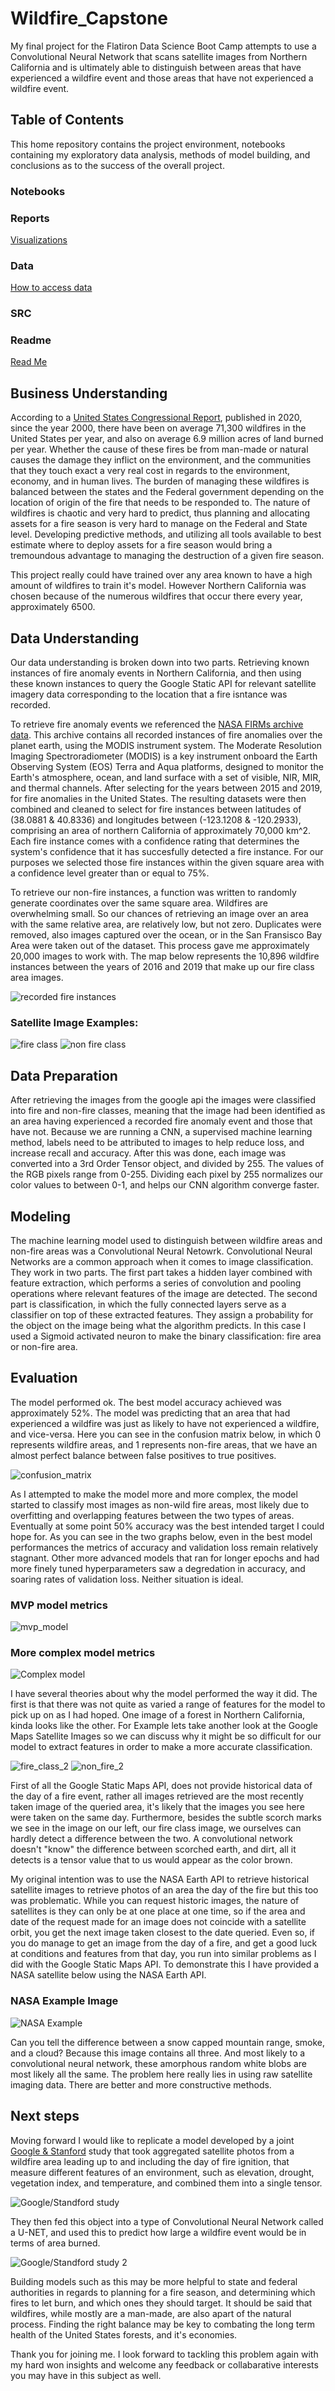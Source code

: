 # Wildfire_Capstone
My final project for the Flatiron Data Science Boot Camp attempts to use a Convolutional Neural Network that scans satellite images from Northern California and is ultimately able to distinguish between areas that have experienced a wildfire event and those areas that have not experienced a wildfire event.

## Table of Contents

This home repository contains the project environment, notebooks containing my exploratory data analysis, methods of model building, and conclusions as to the success of the overall project.

### Notebooks

### Reports
[Visualizations](reports/visualizations)

### Data
[How to access data](Notebooks/satellite_data_retrieval.ipynb)

### SRC

### Readme

[Read Me](README.md)


## Business Understanding

According to a [United States Congressional Report](https://fas.org/sgp/crs/misc/IF10244.pdf), published in 2020, since the year 2000, there have been on average 71,300 wildfires in the United States per year, and also on average 6.9 million acres of land burned per year. Whether the cause of these fires be from man-made or natural causes the damage they inflict on the environment, and the communities that they touch exact a very real cost in regards to the environment, economy, and in human lives. The burden of managing these wildfires is balanced between the states and the Federal government depending on the location of origin of the fire that needs to be responded to. The nature of wildfires is chaotic and very hard to predict, thus planning and allocating assets for a fire season is very hard to manage on the Federal and State level. Developing predictive methods, and utilizing all tools available to best estimate where to deploy assets for a fire season would bring a tremoundous advantage to managing the destruction of a given fire season.

This project really could have trained over any area known to have a high amount of wildfires to train it's model. However Northern California was chosen because of the numerous wildfires that occur there every year, approximately 6500.


## Data Understanding

Our data understanding is broken down into two parts. Retrieving known instances of fire anomaly events in Northern California, and then using these known instances to query the Google Static API for relevant satellite imagery data corresponding to the location that a fire isntance was recorded.

To retrieve fire anomaly events we referenced the [NASA FIRMs archive data](https://firms.modaps.eosdis.nasa.gov/country/). This archive contains all recorded instances of fire anomalies over the planet earth, using the MODIS instrument system. The Moderate Resolution Imaging Spectroradiometer (MODIS) is a key instrument onboard the Earth Observing System (EOS) Terra and Aqua platforms, designed to monitor the Earth's atmosphere, ocean, and land surface with a set of visible, NIR, MIR, and thermal channels. After selecting for the years between 2015 and 2019, for fire anomalies in the United States. The resulting datasets were then combined and cleaned to select for fire instances between latitudes of (38.0881 & 40.8336) and longitudes between (-123.1208 & -120.2933), comprising an area of northern California of approximately 70,000 km^2. Each fire instance comes with a confidence rating that determines the system's confidence that it has succesfully detected a fire instance. For our purposes we selected those fire instances within the given square area with a confidence level greater than or equal to 75%. 

To retrieve our non-fire instances, a function was written to randomly generate coordinates over the same square area. Wildfires are overwhelming small. So our chances of retrieving an image over an area with the same relative area, are relatively low, but not zero. Duplicates were removed, also images captured over the ocean, or in the San Fransisco Bay Area were taken out of the dataset. This process gave me approximately 20,000 images to work with. The map below represents the 10,896 wildfire instances between the years of 2016 and 2019 that make up our fire class area images.

![recorded fire instances](/reports/visualizations/composite_fire_map_2015_to_2019_v2.png)

### Satellite Image Examples: 

![fire class](/reports/visualizations/fire_class_example.png)
![non fire class](/reports/visualizations/non_fire_class.png)



## Data Preparation

After retrieving the images from the google api the images were classified into fire and non-fire classes, meaning that the image had been identified as an area having experienced a recorded fire anomaly event and those that have not. Because we are running a CNN, a supervised machine learning method, labels need to be attributed to images to help reduce loss, and increase recall and accuracy. After this was done, each image was converted into a 3rd Order Tensor object, and divided by 255. The values of the RGB pixels range from 0-255. Dividing each pixel by 255 normalizes our color values to between 0-1, and helps our CNN algorithm converge faster.



## Modeling
The machine learning model used to distinguish between wildfire areas and non-fire areas was a Convolutional Neural Netowrk. Convolutional Neural Networks are a common approach when it comes to image classification. They work in two parts. The first part takes a hidden layer combined with feature extraction, which performs a series of convolution and pooling operations where relevant features of the image are detected. The second part is classification, in which the fully connected layers serve as a classifier on top of these extracted features. They assign a probability for the object on the image being what the algorithm predicts. In this case I used a Sigmoid activated neuron to make the binary classification: fire area or non-fire area.



## Evaluation


The model performed ok. The best model accuracy achieved was approximately 52%. The model was predicting that an area that had experienced a wildfire was just as likely to have not experienced a wildfire, and vice-versa. Here you can see in the confusion matrix below, in which 0 represents wildfire areas, and 1 represents non-fire areas, that we have an almost perfect balance between false positives to true positives. 

![confusion_matrix](/reports/visualizations/confusion_matrix_test_best.png)


As I attempted to make the model more and more complex, the model started to classify most images as non-wild fire areas, most likely due to overfitting and overlapping features between the two types of areas. Eventually at some point 50% accuracy was the best intended target I could hope for. As you can see in the two graphs below, even in the best model performances the metrics of accuracy and validation loss remain relatively stagnant. Other more advanced models that ran for longer epochs and had more finely tuned hyperparameters saw a degredation in accuracy, and soaring rates of validation loss. Neither situation is ideal.

### MVP model metrics

![mvp_model](/reports/visualizations/model_eval.png) 

### More complex model metrics
![Complex model](/reports/visualizations/complex_model_eval.png)

I have several theories about why the model performed the way it did. The first is that there was not quite as varied a range of features for the model to pick up on as I had hoped. One image of a forest in Northern California, kinda looks like the other. For Example lets take another look at the Google Maps Satellite Images so we can discuss why it might be so difficult for our model to extract features in order to make a more accurate classification.

![fire_class_2](/reports/visualizations/fire_class_2_v2.png) ![non_fire_2](/reports/visualizations/non_fire_class_2.png)

First of all the Google Static Maps API, does not provide historical data of the day of a fire event, rather all images retrieved are the most recently taken image of the queried area, it's likely that the images you see here were taken on the same day. Furthermore, besides the subtle scorch marks we see in the image on our left, our fire class image, we ourselves can hardly detect a difference between the two. A convolutional network doesn't "know" the difference between scorched earth, and dirt, all it detects is a tensor value that to us would appear as the color brown.

My original intention was to use the NASA Earth API to retrieve historical satellite images to retrieve photos of an area the day of the fire but this too was problematic. While you can request historic images, the nature of satellites is they can only be at one place at one time, so if the area and date of the request made for an image does not coincide with a satellite orbit, you get the next image taken closest to the date queried. Even so, if you do manage to get an image from the day of a fire, and get a good luck at conditions and features from that day, you run into similar problems as I did with the Google Static Maps API. To demonstrate this I have provided a NASA satellite below using the NASA Earth API.


### NASA Example Image
![NASA Example](/reports/visualizations/nasa_image_example.png)

Can you tell the difference between a snow capped mountain range, smoke, and a cloud? Because this image contains all three. And most likely to a convolutional neural network, these amorphous random white blobs are most likely all the same. The problem here really lies in using raw satellite imaging data. There are better and more constructive methods.

## Next steps
Moving forward I would like to replicate a model developed by a joint [Google & Stanford](https://arxiv.org/pdf/2010.07445v1.pdf) study that took aggregated satellite photos from a wildfire area leading up to and including the day of fire ignition, that measure different features of an environment, such as elevation, drought, vegetation index, and temperature, and combined them into a single tensor. 

![Google/Standford study](/reports/visualizations/google_study_1.png)

They then fed this object into a type of Convolutional Neural Network called a U-NET, and used this to predict how large a wildfire event would be in terms of area burned.

![Google/Standford study 2](/reports/visualizations/google_study_2.png)

Building models such as this may be more helpful to state and federal authorities in regards to planning for a fire season, and determining which fires to let burn, and which ones they should target. It should be said that wildfires, while mostly are a man-made, are also apart of the natural process. Finding the right balance may be key to combating the long term health of the United States forests, and it's economies.

Thank you for joining me. I look forward to tackling this problem again with my hard won insights and welcome any feedback or collabarative interests you may have in this subject as well.